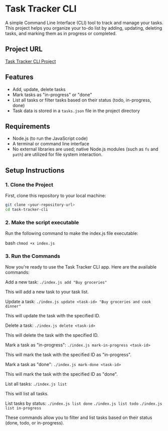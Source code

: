 # Task Tracker CLI

A simple Command Line Interface (CLI) tool to track and manage your tasks. This project helps you organize your to-do list by adding, updating, deleting tasks, and marking them as in progress or completed.

## Project URL

[Task Tracker CLI Project](https://roadmap.sh/projects/task-tracker)

## Features

- Add, update, delete tasks
- Mark tasks as "in-progress" or "done"
- List all tasks or filter tasks based on their status (todo, in-progress, done)
- Task data is stored in a `tasks.json` file in the project directory

## Requirements

- Node.js (to run the JavaScript code)
- A terminal or command line interface
- No external libraries are used; native Node.js modules (such as `fs` and `path`) are utilized for file system interaction.

## Setup Instructions

### 1. Clone the Project

First, clone this repository to your local machine:

```bash
git clone <your-repository-url>
cd task-tracker-cli
```

### 2. Make the script executable

Run the following command to make the index.js file executable:

bash
`chmod +x index.js`

### 3. Run the Commands

Now you're ready to use the Task Tracker CLI app. Here are the available commands:

Add a new task:
`./index.js add "Buy groceries"`

This will add a new task to your task list.

Update a task:
`./index.js update <task-id> "Buy groceries and cook dinner"`

This will update the task with the specified ID.

Delete a task:
`./index.js delete <task-id>`

This will delete the task with the specified ID.

Mark a task as "in-progress":
`./index.js mark-in-progress <task-id>`

This will mark the task with the specified ID as "in-progress".

Mark a task as "done":
`./index.js mark-done <task-id>`

This will mark the task with the specified ID as "done".

List all tasks:
`./index.js list`

This will list all tasks.

List tasks by status:
`./index.js list done`
`./index.js list todo`
`./index.js list in-progress`

These commands allow you to filter and list tasks based on their status (done, todo, or in-progress).

